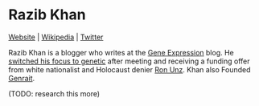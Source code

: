 # Razib Khan

[Website](https://www.razib.com/) | [Wikipedia](https://en.wikipedia.org/wiki/Razib_Khan) |  [Twitter](https://twitter.com/razibkhan)

Razib Khan is a blogger who writes at the [Gene Expression](https://gnxp.nofe.me/) blog. He [switched his focus to genetic](https://undark.org/2017/02/28/race-science-razib-khan-racism/) after meeting and receiving a funding offer from white nationalist and Holocaust denier [Ron Unz](https://en.wikipedia.org/wiki/Ron_Unz). Khan also  Founded [Genrait](https://www.genrait.com).

(TODO: research this more)

